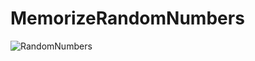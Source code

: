 # MemorizeRandomNumbers


![RandomNumbers](https://user-images.githubusercontent.com/89282835/188232895-0679e372-eb58-49e7-81f1-d265b57839d7.png)
